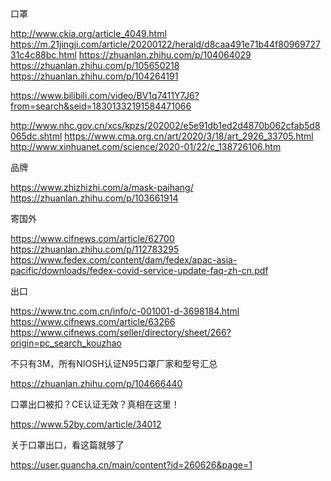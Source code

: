 口罩

http://www.ckia.org/article_4049.html
https://m.21jingji.com/article/20200122/herald/d8caa491e71b44f8096972731c4c88bc.html
https://zhuanlan.zhihu.com/p/104064029
https://zhuanlan.zhihu.com/p/105650218
https://zhuanlan.zhihu.com/p/104264191

https://www.bilibili.com/video/BV1q7411Y7J6?from=search&seid=18301332191584471066

http://www.nhc.gov.cn/xcs/kpzs/202002/e5e91db1ed2d4870b062cfab5d8065dc.shtml
https://www.cma.org.cn/art/2020/3/18/art_2926_33705.html
http://www.xinhuanet.com/science/2020-01/22/c_138726106.htm


品牌

https://www.zhizhizhi.com/a/mask-paihang/
https://zhuanlan.zhihu.com/p/103661914

寄国外

https://www.cifnews.com/article/62700
https://zhuanlan.zhihu.com/p/112783295
https://www.fedex.com/content/dam/fedex/apac-asia-pacific/downloads/fedex-covid-service-update-faq-zh-cn.pdf

出口

https://www.tnc.com.cn/info/c-001001-d-3698184.html
https://www.cifnews.com/article/63266
https://www.cifnews.com/seller/directory/sheet/266?origin=pc_search_kouzhao


不只有3M，所有NIOSH认证N95口罩厂家和型号汇总

https://zhuanlan.zhihu.com/p/104666440

口罩出口被扣？CE认证无效？真相在这里！

https://www.52by.com/article/34012


关于口罩出口，看这篇就够了

https://user.guancha.cn/main/content?id=260626&page=1
